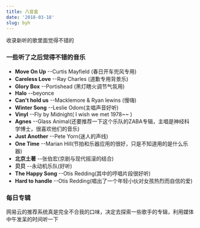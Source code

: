 ```yaml
---
title: 八音盒
date: '2018-03-18'
slug: byh
---
```


收录新听的歌里面觉得不错的

### 一些听了之后觉得不错的音乐
* **Move On Up** --Curtis Mayfield (春日开车兜风专用)
* **Careless Love**  --Ray Charles (道歉专用背景乐)
* **Glory Box** --Portishead (黑灯瞎火调节气氛用)
* **Halo** --beyonce
* **Can't hold us** --Macklemore & Ryan lewins (慢嗨)
* **Winter Song** --Leslie Odom(主唱声音好听)
* **Vinyl** --Fly by Midnight( I wish we met 1978~~ )
* **Agnes** --Glass Animal(还要推荐一下这个乐队的ZABA专辑，主唱是神经科学博士，很喜欢他们的音乐)
* **Just Another** --Pete Yorn(迷人的声线)
* **One Time** --Marian Hill(节拍和乐器应用的很好，只是不知道用的是什么乐器)
* **北京土著** --张伯宏(京剧与现代摇滚的结合)
* **贝贝** --永动机乐队(好听)
* **The Happy Song** --Otis Redding(其中的哼唱片段很好听)
* **Hard to handle** --Otis Redding(唱出了一个年轻小伙对女孩热烈而自信的爱)

### 每日专辑
网易云的推荐系统真是完全不合我的口味，决定去探索一些歌手的专辑，利用媒体中午发呆的时间听一下
